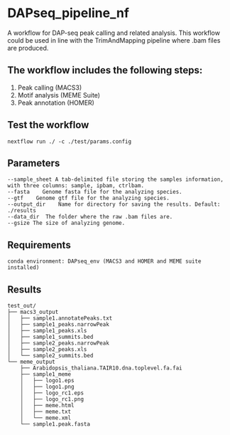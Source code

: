 # DAPseq_pipeline_nf
A workflow for DAP-seq peak calling and related analysis.
This workflow could be used in line with the TrimAndMapping pipeline where .bam files are produced.

## The workflow includes the following steps:
1. Peak calling (MACS3)
2. Motif analysis (MEME Suite)
3. Peak annotation (HOMER)

## Test the workflow
```
nextflow run ./ -c ./test/params.config
```

## Parameters
```
--sample_sheet A tab-delimited file storing the samples information, with three columns: sample, ipbam, ctrlbam.
--fasta    Genome fasta file for the analyzing species.
--gtf    Genome gtf file for the analyzing species.
--output_dir    Name for directory for saving the results. Default: ./results
--data_dir  The folder where the raw .bam files are.
--gsize The size of analyzing genome.
```

## Requirements
```
conda environment: DAPseq_env (MACS3 and HOMER and MEME suite installed)
```
## Results 
```
test_out/
├── macs3_output
│   ├── sample1.annotatePeaks.txt
│   ├── sample1_peaks.narrowPeak
│   ├── sample1_peaks.xls
│   ├── sample1_summits.bed
│   ├── sample2_peaks.narrowPeak
│   ├── sample2_peaks.xls
│   └── sample2_summits.bed
└── meme_output
    ├── Arabidopsis_thaliana.TAIR10.dna.toplevel.fa.fai
    ├── sample1_meme
    │   ├── logo1.eps
    │   ├── logo1.png
    │   ├── logo_rc1.eps
    │   ├── logo_rc1.png
    │   ├── meme.html
    │   ├── meme.txt
    │   └── meme.xml
    └── sample1.peak.fasta
```



